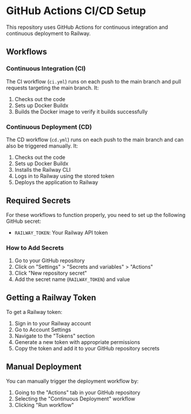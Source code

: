 # GitHub Actions CI/CD Setup

This repository uses GitHub Actions for continuous integration and continuous deployment to Railway.

## Workflows

### Continuous Integration (CI)

The CI workflow (`ci.yml`) runs on each push to the main branch and pull requests targeting the main branch. It:

1. Checks out the code
2. Sets up Docker Buildx
3. Builds the Docker image to verify it builds successfully

### Continuous Deployment (CD)

The CD workflow (`cd.yml`) runs on each push to the main branch and can also be triggered manually. It:

1. Checks out the code
2. Sets up Docker Buildx
3. Installs the Railway CLI
4. Logs in to Railway using the stored token
5. Deploys the application to Railway

## Required Secrets

For these workflows to function properly, you need to set up the following GitHub secret:

- `RAILWAY_TOKEN`: Your Railway API token

### How to Add Secrets

1. Go to your GitHub repository
2. Click on "Settings" > "Secrets and variables" > "Actions"
3. Click "New repository secret"
4. Add the secret name (`RAILWAY_TOKEN`) and value

## Getting a Railway Token

To get a Railway token:

1. Sign in to your Railway account
2. Go to Account Settings
3. Navigate to the "Tokens" section
4. Generate a new token with appropriate permissions
5. Copy the token and add it to your GitHub repository secrets

## Manual Deployment

You can manually trigger the deployment workflow by:

1. Going to the "Actions" tab in your GitHub repository
2. Selecting the "Continuous Deployment" workflow
3. Clicking "Run workflow"